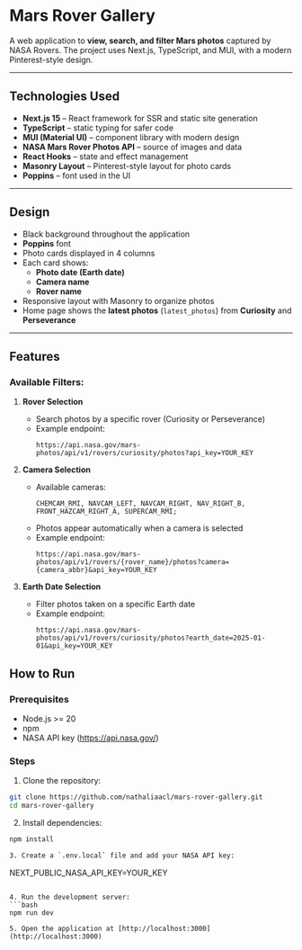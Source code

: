 # Mars Rover Gallery

A web application to **view, search, and filter Mars photos** captured by NASA Rovers. The project uses Next.js, TypeScript, and MUI, with a modern Pinterest-style design.

---

## Technologies Used

- **Next.js 15** – React framework for SSR and static site generation
- **TypeScript** – static typing for safer code
- **MUI (Material UI)** – component library with modern design
- **NASA Mars Rover Photos API** – source of images and data
- **React Hooks** – state and effect management
- **Masonry Layout** – Pinterest-style layout for photo cards
- **Poppins** – font used in the UI

---

## Design

- Black background throughout the application
- **Poppins** font
- Photo cards displayed in 4 columns
- Each card shows:
  - **Photo date (Earth date)**
  - **Camera name**
  - **Rover name**
- Responsive layout with Masonry to organize photos
- Home page shows the **latest photos** (`latest_photos`) from **Curiosity** and **Perseverance**

---

## Features

### Available Filters:

1. **Rover Selection**  
   - Search photos by a specific rover (Curiosity or Perseverance)  
   - Example endpoint:  
     ```
     https://api.nasa.gov/mars-photos/api/v1/rovers/curiosity/photos?api_key=YOUR_KEY
     ```

2. **Camera Selection**  
   - Available cameras:  
     ```
     CHEMCAM_RMI, NAVCAM_LEFT, NAVCAM_RIGHT, NAV_RIGHT_B, FRONT_HAZCAM_RIGHT_A, SUPERCAM_RMI;
     ```  
   - Photos appear automatically when a camera is selected  
   - Example endpoint:  
     ```
     https://api.nasa.gov/mars-photos/api/v1/rovers/{rover_name}/photos?camera={camera_abbr}&api_key=YOUR_KEY
     ```

3. **Earth Date Selection**  
   - Filter photos taken on a specific Earth date  
   - Example endpoint:  
     ```
     https://api.nasa.gov/mars-photos/api/v1/rovers/curiosity/photos?earth_date=2025-01-01&api_key=YOUR_KEY
     ```

## How to Run

### Prerequisites

- Node.js >= 20
- npm
- NASA API key (https://api.nasa.gov/)

### Steps

1. Clone the repository:
```bash
git clone https://github.com/nathaliaacl/mars-rover-gallery.git
cd mars-rover-gallery
```

2. Install dependencies:
```bash
npm install

3. Create a `.env.local` file and add your NASA API key:
```
NEXT_PUBLIC_NASA_API_KEY=YOUR_KEY
```

4. Run the development server:
```bash
npm run dev

5. Open the application at [http://localhost:3000](http://localhost:3000)
